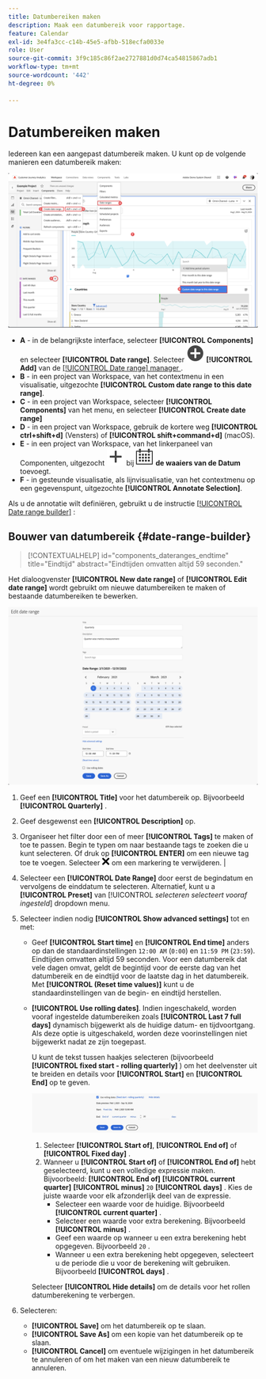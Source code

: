 ```yaml
---
title: Datumbereiken maken
description: Maak een datumbereik voor rapportage.
feature: Calendar
exl-id: 3e4fa3cc-c14b-45e5-afbb-518ecfa0033e
role: User
source-git-commit: 3f9c185c86f2ae2727881d0d74ca54815867adb1
workflow-type: tm+mt
source-wordcount: '442'
ht-degree: 0%

---
```


# Datumbereiken maken


Iedereen kan een aangepast datumbereik maken. U kunt op de volgende manieren een datumbereik maken:

![ creeer een aantekening ](assets/create-date-range.png)

* **A** - in de belangrijkste interface, selecteer **[!UICONTROL Components]** en selecteer **[!UICONTROL Date range]**. Selecteer ![ AddCircle ](/help/assets/icons/AddCircle.svg) **[!UICONTROL Add]** van de [[!UICONTROL Date range] manager ](/help/components/date-ranges/manage.md).
* **B** - in een project van Workspace, van het contextmenu in een visualisatie, uitgezochte **[!UICONTROL Custom date range to this date range]**.
* **C** - in een project van Workspace, selecteer **[!UICONTROL Components]** van het menu, en selecteer **[!UICONTROL Create date range]**
* **D** - in een project van Workspace, gebruik de kortere weg **[!UICONTROL ctrl+shift+d]** (Vensters) of **[!UICONTROL shift+command+d]** (macOS).
* **E** - in een project van Workspace, van het linkerpaneel van Componenten, uitgezocht ![ ](/help/assets/icons/Add.svg) bij ![ Kalender ](/help/assets/icons/Calendar.svg) **de waaiers van de Datum** toevoegt.
* **F** - in gesteunde visualisatie, als lijnvisualisatie, van het contextmenu op een gegevenspunt, uitgezochte **[!UICONTROL Annotate Selection]**.

Als u de annotatie wilt definiëren, gebruikt u de instructie [[!UICONTROL Date range builder]](#annotation-builder) :

<!-- Should we really mention API here. If so, we can do it all over the place in the docs...
| **Use the [Customer Journey Analytics Annotations API](https://developer.adobe.com/cja-apis/docs/endpoints/annotations/)** | The Customer Journey Analytics Annotations APIs allow you to create, update, or retrieve annotations programmatically through Adobe Developer. These APIs use the same data and methods that Adobe uses inside the product UI. |
-->


## Bouwer van datumbereik {#date-range-builder}

<!-- markdownlint-disable MD034 -->

>[!CONTEXTUALHELP]
>id="components_dateranges_endtime"
>title="Eindtijd"
>abstract="Eindtijden omvatten altijd 59 seconden."

<!-- markdownlint-enable MD034 -->




Het dialoogvenster **[!UICONTROL New date range]** of **[!UICONTROL Edit date range]** wordt gebruikt om nieuwe datumbereiken te maken of bestaande datumbereiken te bewerken.

![ het venster van de details van de Annotatie die gebieden en opties tonen in de volgende sectie worden beschreven.](assets/edit-date-range.png)


1. Geef een **[!UICONTROL Title]** voor het datumbereik op. Bijvoorbeeld **[!UICONTROL Quarterly]** .
1. Geef desgewenst een **[!UICONTROL Description]** op.
1. Organiseer het filter door een of meer **[!UICONTROL Tags]** te maken of toe te passen. Begin te typen om naar bestaande tags te zoeken die u kunt selecteren. Of druk op **[!UICONTROL ENTER]** om een nieuwe tag toe te voegen. Selecteer ![ CrossSize75 ](/help/assets/icons/CrossSize75.svg) om een markering te verwijderen. |
1. Selecteer een **[!UICONTROL Date Range]** door eerst de begindatum en vervolgens de einddatum te selecteren.
Alternatief, kunt u a **[!UICONTROL Preset]** van [!UICONTROL *selecteren selecteert vooraf ingesteld*] dropdown menu.

1. Selecteer indien nodig **[!UICONTROL Show advanced settings]** tot en met:

   * Geef **[!UICONTROL Start time]** en **[!UICONTROL End time]** anders op dan de standaardinstellingen `12:00 AM` (`0:00`) en `11:59 PM` (`23:59`). Eindtijden omvatten altijd 59 seconden. Voor een datumbereik dat vele dagen omvat, geldt de begintijd voor de eerste dag van het datumbereik en de eindtijd voor de laatste dag in het datumbereik. Met **[!UICONTROL (Reset time values)]** kunt u de standaardinstellingen van de begin- en eindtijd herstellen.
   * **[!UICONTROL Use rolling dates]**. Indien ingeschakeld, worden vooraf ingestelde datumbereiken zoals **[!UICONTROL Last 7 full days]** dynamisch bijgewerkt als de huidige datum- en tijdvoortgang. Als deze optie is uitgeschakeld, worden deze voorinstellingen niet bijgewerkt nadat ze zijn toegepast.

     U kunt de tekst tussen haakjes selecteren (bijvoorbeeld **[!UICONTROL fixed start - rolling quarterly]** ) om het deelvenster uit te breiden en details voor **[!UICONTROL Start]** en **[!UICONTROL End]** op te geven.

     ![ de datums van het Rollinf ](assets/rolliing-dates.png)

      1. Selecteer **[!UICONTROL Start of]**, **[!UICONTROL End of]** of **[!UICONTROL Fixed day]** .
      1. Wanneer u **[!UICONTROL Start of]** of **[!UICONTROL End of]** hebt geselecteerd, kunt u een volledige expressie maken. Bijvoorbeeld: **[!UICONTROL End of]** **[!UICONTROL current quarter]** **[!UICONTROL minus]** `20` **[!UICONTROL days]** . Kies de juiste waarde voor elk afzonderlijk deel van de expressie.
         * Selecteer een waarde voor de huidige. Bijvoorbeeld **[!UICONTROL current quarter]** .
         * Selecteer een waarde voor extra berekening. Bijvoorbeeld **[!UICONTROL minus]** .
         * Geef een waarde op wanneer u een extra berekening hebt opgegeven. Bijvoorbeeld `20` .
         * Wanneer u een extra berekening hebt opgegeven, selecteert u de periode die u voor de berekening wilt gebruiken. Bijvoorbeeld **[!UICONTROL days]** .

     Selecteer **[!UICONTROL Hide details]** om de details voor het rollen datumberekening te verbergen.

1. Selecteren:
   * **[!UICONTROL Save]** om het datumbereik op te slaan.
   * **[!UICONTROL Save As]** om een kopie van het datumbereik op te slaan.
   * **[!UICONTROL Cancel]** om eventuele wijzigingen in het datumbereik te annuleren of om het maken van een nieuw datumbereik te annuleren.


<!--


You can create a date range using either of the following two methods:

* Directly in a workspace project by clicking the '`+`' button next to the list of date range components on the left
* Within the date range manager

To create a date range in the date range manager:

1. Log in to [analytics.adobe.com](https://analytics.adobe.com) using your AdobeID credentials.
1. Navigate to [!UICONTROL Components] > [!UICONTROL Date Ranges].
1. Click the [!UICONTROL Add] button to open the modal window that creates a date range.

## Create a date range modal window

The modal window has four fields you can edit:

* **Date range**: The date range you want for this component.
* **Title**: The name you want for this component. The title is used in workspace projects.
* **Description**: The description you want for this component. The description is seen when clicking the ![i](../assets/i.png) icon.
* **Tags**: Use tags to organize your date ranges. A date range can belong to multiple tags.

## Selecting a date range

When clicking the date range in the modal window, you have several options:

* **Calendar**: Select the start and end date.
* **Use rolling dates**: Check this box if you want the date range to change as time goes on. Do not check this box if you want your date range to remain static.
* **Select preset**: Use this drop-down selection if you want a custom date range based on a range that Adobe offers by default. When you select a preset, you can further customize the date range to suit your needs. It does not affect the preset that Adobe offers.

## Rolling date ranges

If you want a rolling date range, you can customize when it rolls. You can control when the start and end dates roll independently of each other.

* **When the date starts**: Choose if the date starts at the beginning of a time period, at the end of a time period, or use a fixed day.
* **The time period to use**: Choose how often the date range rolls. You can have it roll every day, every week, every month, every quarter, or every year.
* **Offset**: Choose the offset of the date range. You can add or subtract days, weeks, months, quarters, or years.

## Rolling date examples

Some date ranges can be useful in certain reports.

Year-to-date:

```text
Start: Start of current year
End: End of current day
```

Last Thursday to this Thursday:

```text
Start: Start of current week minus 3 days
End: Start of current week plus 4 days
```

Fiscal year (for example, if a fiscal year starts in December)

```text
Start: Start of current year minus 1 month
End: End of current year minus 1 month
```


-->
